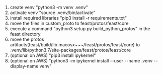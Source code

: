 1. create venv "python3 -m venv .venv"
2. activate venv "source .venv/bin/activate"
3. install required libraries "pip3 install -r requirements.txt"
4. move the files in custom_proto to feast/protos/feast/core 
5. execute a command "python3 setup.py build_python_protos" in the feast directory
6. move the protos artifacts(feast/build/lib.macosx~~~/feast/protos/feast/core) to .venv/lib/python3.7/site-packages/feast/protos/feast/core
7. (optional on AWS) "pip3 install ipykernel"
8. (optional on AWS) "python3 -m ipykernel install --user --name .venv --display-name venv"

